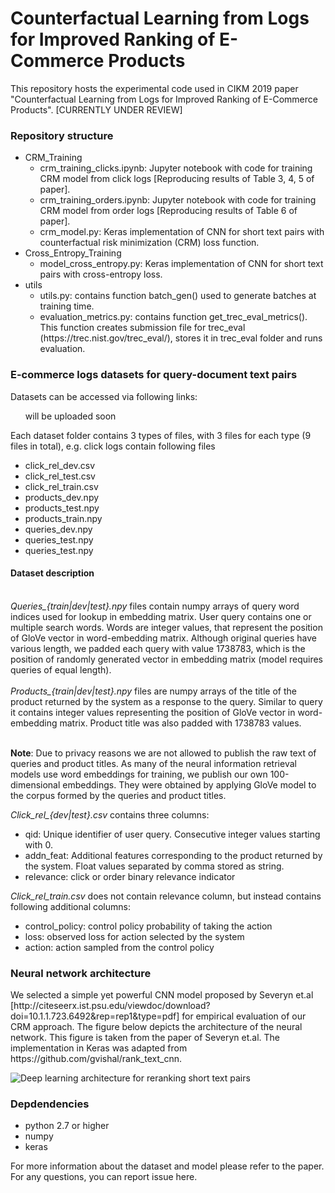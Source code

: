 <h1>Counterfactual Learning from Logs for Improved Ranking of E-Commerce Products</h1>

This repository hosts the experimental code used in CIKM 2019 paper "Counterfactual Learning from Logs for Improved Ranking of E-Commerce Products". [CURRENTLY UNDER REVIEW]

<h3>Repository structure</h3>
<ul>
  <li>CRM_Training
    <ul>
      <li>crm_training_clicks.ipynb: Jupyter notebook with code for training CRM model from click logs [Reproducing results of Table 3, 4, 5 of paper].</li>
      <li>crm_training_orders.ipynb: Jupyter notebook with code for training CRM model from order logs [Reproducing results of Table 6 of paper].</li>
      <li>crm_model.py: Keras implementation of CNN for short text pairs with counterfactual risk minimization (CRM) loss function.</li>
    </ul></li>
  <li>Cross_Entropy_Training
    <ul>  
      <li>model_cross_entropy.py: Keras implementation of CNN for short text pairs with cross-entropy loss.</li>
    </ul></li>
  <li>utils
    <ul>
      <li>utils.py: contains function batch_gen() used to generate batches at training time.</li>
      <li>evaluation_metrics.py: contains function get_trec_eval_metrics(). This function creates submission file for trec_eval (https://trec.nist.gov/trec_eval/), stores it in trec_eval folder and runs evaluation.</li>
    </ul></li>
</ul>

<h3>E-commerce logs datasets for query-document text pairs</h3>
Datasets can be accessed via following links:<br />
<ul>
  will be uploaded soon
<!--   
<li><i>Click logs:</i>  https://s3.eu-central-1.amazonaws.com/ltr-log-dataset/click_logs.7z</li>
<li><i>Order logs:</i> https://s3.eu-central-1.amazonaws.com/ltr-log-dataset/order_logs.7z</li>
<li><i>Aggregated train datasets for supervised loss functions:</i> https://s3.eu-central-1.amazonaws.com/ltr-log-dataset/train_supervised.7z</li>
<li><i>Embeddings:</i> https://s3.eu-central-1.amazonaws.com/ltr-log-dataset/embeddings.7z</li> -->
</ul>  

Each dataset folder contains 3 types of files, with 3 files for each type (9 files in total), e.g. click logs contain following files
<ul>
  <li>click_rel_dev.csv</li>
  <li>click_rel_test.csv</li>
  <li>click_rel_train.csv</li>
  <li>products_dev.npy</li>
  <li>products_test.npy</li>
  <li>products_train.npy</li>
  <li>queries_dev.npy</li>
  <li>queries_test.npy</li>
  <li>queries_test.npy</li>
</ul>

<h4>Dataset description</h4>
<br />
<i>Queries_{train|dev|test}.npy</i> files contain numpy arrays of query word indices used for lookup in embedding matrix. User query contains one or multiple search words. Words are integer values, that represent the position of GloVe vector in word-embedding matrix. Although original queries have various length, we padded each query with value 1738783, which is the position of randomly generated vector in embedding matrix (model requires queries of equal length).<br /><br />
<i>Products_{train|dev|test}.npy</i> files are numpy arrays of the title of the product returned by the system as a response to the query. Similar to query it contains integer values representing the position of GloVe vector in word-embedding matrix. Product title was also padded with 1738783 values.<br />
<br />
 
**Note**: Due to privacy reasons we are not allowed to publish the raw text of queries and product titles. As many of the neural information retrieval models use word embeddings for training, we publish our own 100-dimensional embeddings. They were obtained by applying GloVe model  to the corpus formed by the queries and product titles.<br />

*Click_rel_{dev|test}.csv* contains three columns:<br />
<ul>
<li>qid: Unique identifier of user query. Consecutive integer values starting with 0.</li>
<li>addn_feat: Additional features corresponding to the product returned by the system. Float values separated by comma stored as string.</li>
<li>relevance: click or order binary relevance indicator</li>
</ul>  

*Click_rel_train.csv* does not contain relevance column, but instead contains following additional columns:<br />
<ul>
<li>control_policy: control policy probability of taking the action</li>
<li>loss: observed loss for action selected by the system</li>
<li>action: action sampled from the control policy</li>
</ul>

<h3>Neural network architecture</h3>
We selected a simple yet powerful CNN model proposed by Severyn et.al [http://citeseerx.ist.psu.edu/viewdoc/download?doi=10.1.1.723.6492&rep=rep1&type=pdf] for empirical evaluation of our CRM approach. The figure below depicts the architecture of the neural network. This figure is taken from the paper of Severyn et.al. The implementation in Keras was adapted from https://github.com/gvishal/rank_text_cnn. 

![Deep learning architecture for reranking short text pairs](https://pangolulu.github.io/assets/img/dl-ir/sigir_2015.png)

<h3>Depdendencies</h3>

<ul>
<li>python 2.7 or higher</li>
<li>numpy</li>
<li>keras</li>
</ul>

For more information about the dataset and model please refer to the paper.
For any questions, you can report issue here.<br /><br />
